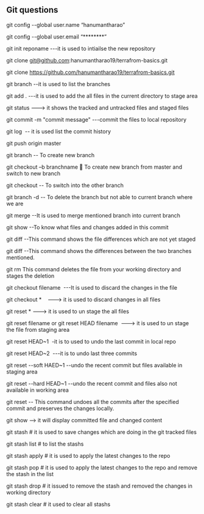 Git questions
------------
git config --global user.name “hanumantharao”

git config  --global user.email “********” 

git init reponame  ---it is used to intiailse the new repository

git clone  git@github.com:hanumantharao19/terrafrom-basics.git

git clone  https://github.com/hanumantharao19/terrafrom-basics.git

git branch --it is used to list the branches


git add . ---it is used to add the all files in the current directory to stage area

git status ---> it shows the tracked  and untracked files and staged files

git commit  -m "commit message" ---commit the files to local repository

git log  -- it is used list the commit history

git push origin master

git branch <branch name>  -- To create new branch

git checkout –b branchname   To create new branch from master and switch to new branch
  
git checkout  <branch name>  -- To switch into the other branch
  
git branch -d <branch name>  -- To delete the branch but not able to current branch where we are
  
git merge  <branch name>   --It is used to merge mentioned branch into current branch
  
git show <commit id>  --To know what files and changes added in this commit
  
git diff --This command shows the file differences which are not yet staged
  
git diff  <first branch>  <second branch>  --This command shows the differences between the two branches mentioned.
  
git rm  <filename> This command deletes the file from your working directory and stages the deletion

  git checkout filename  ---It is used to discard the changes in the file

git checkout *    ---> it is used to discard changes in all files

git reset *  ---> it is used to un stage the all files
  
git reset filename or git reset HEAD filename  ---> it is used to un stage the file from staging area
  
git reset HEAD~1  -it is to used to undo the  last commit in local repo
  
git reset HEAD~2  ---it is to  undo last three commits
  
git reset --soft HAED~1 --undo the recent commit but files available in staging area
  
git reset --hard HEAD~1 --undo the recent commit and files also not available in working area
  
git reset  <commitid>  -- This command undoes all the commits after the specified commit and preserves the changes locally.

git show  <commitid> --> it will display committed file and changed content
  
git stash  # it is used to save changes which are doing in the git tracked files
  
git stash list # to list the stashs
  
git stash apply # it is used to apply the latest changes to the repo
  
git stash pop  # it is used to apply the  latest changes  to the repo and remove the stash in the list
  
git stash drop # it issued to remove the stash and removed the  changes in working directory
  
git stash clear # it used to clear all stashs





